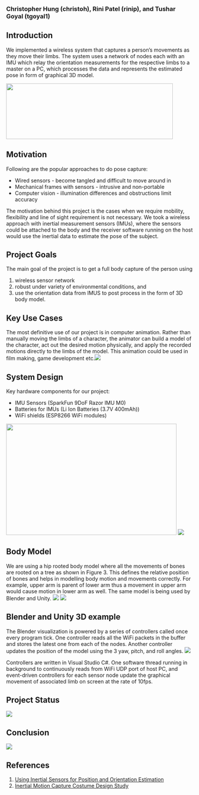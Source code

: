 ### Christopher Hung (christoh), Rini Patel (rinip), and Tushar Goyal (tgoyal1)

## Introduction
We implemented a wireless system that captures a person’s movements as they move their limbs. The system uses a network of nodes each with an IMU which relay the orientation measurements for the respective limbs to a master on a PC, which processes the data and represents the estimated pose in form of graphical 3D model.


<img src="http://vis.uky.edu/~gravity/Research/Mocap/Mocap_files/image002.jpg" width="450" height="150">

## Motivation
Following are the popular approaches to do pose capture:
- Wired sensors - become tangled and difficult to move around in
- Mechanical frames with sensors - intrusive and non-portable
- Computer vision - illumination differences and obstructions limit accuracy

The motivation behind this project is the cases when we require mobility, flexibility and line of sight requirement is not necessary. We took a wireless approach with inertial measurement sensors (IMUs), where the sensors could be attached to the body and the receiver software running on the host would use the inertial data to estimate the pose of the subject.

## Project Goals
The main goal of the project is to get a full body capture of the person using 
1. wireless sensor network
2. robust under variety of environmental conditions, and 
3. use the orientation data from IMUS to post process in the form of 3D body model.

## Key Use Cases
The most definitive use of our project is in computer animation. Rather than manually moving the limbs of a character, the animator can build a model of the character, act out the desired motion physically, and apply the recorded motions directly to the limbs of the model. This animation could be used in film making, game development etc.<img src="assets/usecases.png">


## System Design 
Key hardware components for our project:
- IMU Sensors (SparkFun 9DoF Razor IMU M0)
- Batteries for IMUs (Li Ion Batteries (3.7V 400mAh))
- WiFi shields (ESP8266 WiFi modules)
<img src="assets/Pose_Capture.png" width="460" height="300">
<img src="assets/hardware.png">

## Body Model
We are using a hip rooted body model where all the movements of bones are rooted on a tree as shown in Figure 3. This defines the relative position of bones and helps in modelling body motion and movements correctly. For example, upper arm  is parent of lower arm thus a movement in upper arm would cause motion in lower arm as well. The same model is being used by Blender and Unity.
<img src="assets/body_model.png">
<img src="assets/body_model1.png">

## Blender and Unity 3D example
The Blender visualization is powered by a series of controllers called once every program tick. One controller reads all the WiFi packets in the buffer and stores the latest one from each of the nodes. Another controller updates the position of the model using the 3 yaw, pitch, and roll angles.
<img src="assets/model_blender.png">

Controllers are written in Visual Studio C#. One software thread running in background to continuously reads from WiFi UDP port of host PC, and event-driven controllers for each sensor node update the graphical movement of associated limb on screen at the rate of 10fps.



## Project Status
<img src="assets/project_status.png">

## Conclusion
<img src="assets/conclusion.png">

## References

1. [Using Inertial Sensors for Position and Orientation Estimation](https://arxiv.org/pdf/1704.06053.pdf)
2. [Inertial Motion Capture Costume Design Study](https://www.ncbi.nlm.nih.gov/pmc/articles/PMC5375898/)
